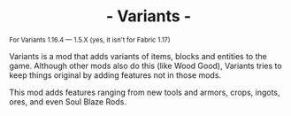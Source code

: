 # <center> - Variants - </center>
<sup> For Variants 1.16.4 — 1.5.X (yes, it isn't for Fabric 1.17) </sup>

Variants is a mod that adds variants of items, blocks and entities to the game. Although other mods also do this (like Wood Good), Variants tries to keep things original by adding features not in those mods.

This mod adds features ranging from new tools and armors, crops, ingots, ores, and even Soul Blaze Rods.

